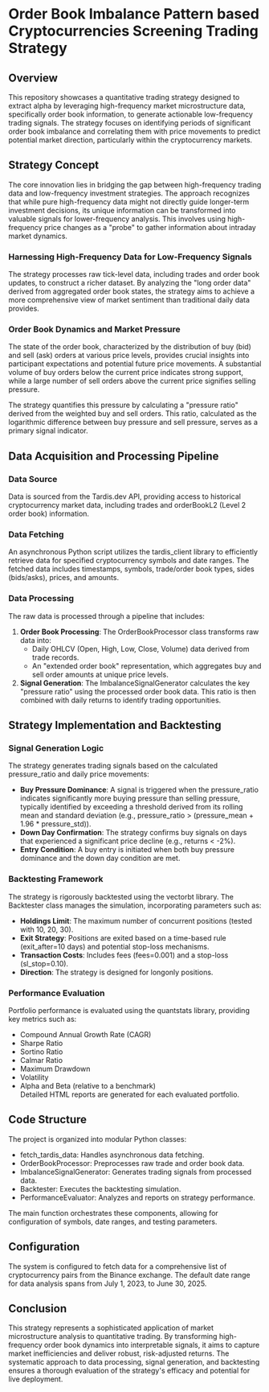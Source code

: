 # Order Book Imbalance Pattern based Cryptocurrencies Screening Trading Strategy

## Overview

This repository showcases a quantitative trading strategy designed to extract alpha by leveraging high-frequency market microstructure data, specifically order book information, to generate actionable low-frequency trading signals. The strategy focuses on identifying periods of significant order book imbalance and correlating them with price movements to predict potential market direction, particularly within the cryptocurrency markets.

## Strategy Concept

The core innovation lies in bridging the gap between high-frequency trading data and low-frequency investment strategies. The approach recognizes that while pure high-frequency data might not directly guide longer-term investment decisions, its unique information can be transformed into valuable signals for lower-frequency analysis. This involves using high-frequency price changes as a "probe" to gather information about intraday market dynamics.

### Harnessing High-Frequency Data for Low-Frequency Signals

The strategy processes raw tick-level data, including trades and order book updates, to construct a richer dataset. By analyzing the "long order data" derived from aggregated order book states, the strategy aims to achieve a more comprehensive view of market sentiment than traditional daily data provides.

### Order Book Dynamics and Market Pressure

The state of the order book, characterized by the distribution of buy (bid) and sell (ask) orders at various price levels, provides crucial insights into participant expectations and potential future price movements. A substantial volume of buy orders below the current price indicates strong support, while a large number of sell orders above the current price signifies selling pressure.

The strategy quantifies this pressure by calculating a "pressure ratio" derived from the weighted buy and sell orders. This ratio, calculated as the logarithmic difference between buy pressure and sell pressure, serves as a primary signal indicator.

## Data Acquisition and Processing Pipeline

### Data Source

Data is sourced from the Tardis.dev API, providing access to historical cryptocurrency market data, including trades and orderBookL2 (Level 2 order book) information.

### Data Fetching

An asynchronous Python script utilizes the tardis_client library to efficiently retrieve data for specified cryptocurrency symbols and date ranges. The fetched data includes timestamps, symbols, trade/order book types, sides (bids/asks), prices, and amounts.

### Data Processing

The raw data is processed through a pipeline that includes:

1.  **Order Book Processing**: The OrderBookProcessor class transforms raw data into:
    -   Daily OHLCV (Open, High, Low, Close, Volume) data derived from trade records.
    -   An "extended order book" representation, which aggregates buy and sell order amounts at unique price levels.
2.  **Signal Generation**: The ImbalanceSignalGenerator calculates the key "pressure ratio" using the processed order book data. This ratio is then combined with daily returns to identify trading opportunities.

## Strategy Implementation and Backtesting

### Signal Generation Logic

The strategy generates trading signals based on the calculated pressure_ratio and daily price movements:

-   **Buy Pressure Dominance**: A signal is triggered when the pressure_ratio indicates significantly more buying pressure than selling pressure, typically identified by exceeding a threshold derived from its rolling mean and standard deviation (e.g., pressure_ratio > (pressure_mean + 1.96 * pressure_std)).
-   **Down Day Confirmation**: The strategy confirms buy signals on days that experienced a significant price decline (e.g., returns < -2%).
-   **Entry Condition**: A buy entry is initiated when both buy pressure dominance and the down day condition are met.

### Backtesting Framework

The strategy is rigorously backtested using the vectorbt library. The Backtester class manages the simulation, incorporating parameters such as:

-   **Holdings Limit**: The maximum number of concurrent positions (tested with 10, 20, 30).
-   **Exit Strategy**: Positions are exited based on a time-based rule (exit_after=10 days) and potential stop-loss mechanisms.
-   **Transaction Costs**: Includes fees (fees=0.001) and a stop-loss (sl_stop=0.10).
-   **Direction**: The strategy is designed for longonly positions.

### Performance Evaluation

Portfolio performance is evaluated using the quantstats library, providing key metrics such as:

-   Compound Annual Growth Rate (CAGR)
-   Sharpe Ratio
-   Sortino Ratio
-   Calmar Ratio
-   Maximum Drawdown
-   Volatility
-   Alpha and Beta (relative to a benchmark)  
    Detailed HTML reports are generated for each evaluated portfolio.

## Code Structure

The project is organized into modular Python classes:

-   fetch_tardis_data: Handles asynchronous data fetching.
-   OrderBookProcessor: Preprocesses raw trade and order book data.
-   ImbalanceSignalGenerator: Generates trading signals from processed data.
-   Backtester: Executes the backtesting simulation.
-   PerformanceEvaluator: Analyzes and reports on strategy performance.

The main function orchestrates these components, allowing for configuration of symbols, date ranges, and testing parameters.

## Configuration

The system is configured to fetch data for a comprehensive list of cryptocurrency pairs from the Binance exchange. The default date range for data analysis spans from July 1, 2023, to June 30, 2025.  

## Conclusion

This strategy represents a sophisticated application of market microstructure analysis to quantitative trading. By transforming high-frequency order book dynamics into interpretable signals, it aims to capture market inefficiencies and deliver robust, risk-adjusted returns. The systematic approach to data processing, signal generation, and backtesting ensures a thorough evaluation of the strategy's efficacy and potential for live deployment.

